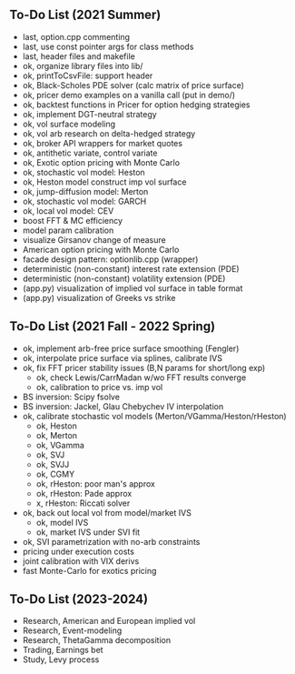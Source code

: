 ## To-Do List (2021 Summer)

* last, option.cpp commenting
* last, use const pointer args for class methods
* last, header files and makefile
* ok, organize library files into lib/
* ok, printToCsvFile: support header
* ok, Black-Scholes PDE solver (calc matrix of price surface)
* ok, pricer demo examples on a vanilla call (put in demo/)
* ok, backtest functions in Pricer for option hedging strategies
* ok, implement DGT-neutral strategy
* ok, vol surface modeling
* ok, vol arb research on delta-hedged strategy
* ok, broker API wrappers for market quotes
* ok, antithetic variate, control variate
* ok, Exotic option pricing with Monte Carlo
* ok, stochastic vol model: Heston
* ok, Heston model construct imp vol surface
* ok, jump-diffusion model: Merton
* ok, stochastic vol model: GARCH
* ok, local vol model: CEV
* boost FFT & MC efficiency
* model param calibration
* visualize Girsanov change of measure
* American option pricing with Monte Carlo
* facade design pattern: optionlib.cpp (wrapper)
* deterministic (non-constant) interest rate extension (PDE)
* deterministic (non-constant) volatility extension (PDE)
* (app.py) visualization of implied vol surface in table format
* (app.py) visualization of Greeks vs strike

## To-Do List (2021 Fall - 2022 Spring)

* ok, implement arb-free price surface smoothing (Fengler)
* ok, interpolate price surface via splines, calibrate IVS
* ok, fix FFT pricer stability issues (B,N params for short/long exp)
    - ok, check Lewis/CarrMadan w/wo FFT results converge
    - ok, calibration to price vs. imp vol
* BS inversion: Scipy fsolve
* BS inversion: Jackel, Glau Chebychev IV interpolation
* ok, calibrate stochastic vol models (Merton/VGamma/Heston/rHeston)
    - ok, Heston
    - ok, Merton
    - ok, VGamma
    - ok, SVJ
    - ok, SVJJ
    - ok, CGMY
    - ok, rHeston: poor man's approx
    - ok, rHeston: Pade approx
    - x, rHeston: Riccati solver
* ok, back out local vol from model/market IVS
    - ok, model IVS
    - ok, market IVS under SVI fit
* ok, SVI parametrization with no-arb constraints
* pricing under execution costs
* joint calibration with VIX derivs
* fast Monte-Carlo for exotics pricing

## To-Do List (2023-2024)

* Research, American and European implied vol
* Research, Event-modeling
* Research, ThetaGamma decomposition
* Trading, Earnings bet
* Study, Levy process
